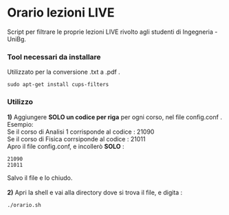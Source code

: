 # Orario lezioni LIVE
Script per filtrare le proprie lezioni LIVE rivolto agli studenti di Ingegneria - UniBg.


### Tool necessari da installare
Utilizzato per la conversione .txt a .pdf .
```shell
sudo apt-get install cups-filters
```
### Utilizzo 
**1)** Aggiungere **SOLO un codice per riga** per ogni corso, nel file config.conf .<br>
Esempio:<br>
Se il corso di Analisi 1 corrisponde al codice : 21090 <br>
Se il corso di Fisica corrsiponde al codice : 21011
<br>
Apro il file config.conf, e incollerò **SOLO** : <br>
```text
21090
21011
```
Salvo il file e lo chiudo. 
<br><br>
**2)** Apri la shell e vai alla directory dove si trova il file, e digita :
```text
./orario.sh
```
